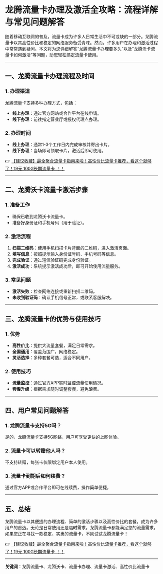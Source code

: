 # 龙腾流量卡办理及激活全攻略：流程详解与常见问题解答

随着移动互联网的普及，流量卡成为许多人日常生活中不可或缺的一部分。龙腾流量卡以其高性价比和稳定的网络服务备受青睐。然而，许多用户在办理和激活过程中常常遇到疑问。本文将为您详细解答“龙腾流量卡办理要多久”以及“龙腾沃卡流量卡如何激活”等问题，助您轻松搞定流量卡使用。

---

## 一、龙腾流量卡办理流程及时间

### 1. 办理渠道
龙腾流量卡支持多种办理方式，包括：
- **线上办理**：通过官方网站或合作平台在线申请。
- **线下办理**：前往指定营业厅或授权代理点办理。

### 2. 办理时间
- **线上办理**：通常1-3个工作日内完成审核并寄出卡片。
- **线下办理**：当场即可领取卡片，激活后即可使用。

👉 [【建议收藏】最全聚合流量卡指南来啦！高性价比流量卡推荐，看这个就够了！19元 100G长期流量卡 ！！](https://bit.ly/Liuliangka)

---

## 二、龙腾沃卡流量卡激活步骤

### 1. 准备工作
- 确保已收到龙腾沃卡流量卡。
- 准备好身份证和手机号码（用于验证）。

### 2. 激活流程
1. **扫描二维码**：使用手机扫描卡片背面的二维码，进入激活页面。
2. **填写信息**：按照提示输入身份证号码、手机号码等信息。
3. **完成验证**：通过短信验证码完成身份验证。
4. **激活成功**：系统提示激活成功后，即可开始使用流量服务。

### 3. 常见问题
- **激活失败**：检查网络连接或重新扫描二维码。
- **未收到验证码**：确认手机信号正常，或联系客服解决。

---

## 三、龙腾流量卡的优势与使用技巧

### 1. 优势
- **高性价比**：提供大流量套餐，满足日常需求。
- **全国通用**：覆盖范围广，网络稳定。
- **灵活选择**：多种套餐可选，适合不同用户。

### 2. 使用技巧
- **流量监控**：通过官方APP实时监控流量使用情况。
- **套餐升级**：根据需求随时调整套餐，避免浪费。

---

## 四、用户常见问题解答

### 1. 龙腾流量卡支持5G吗？
是的，龙腾流量卡支持5G网络，用户可享受更快的上网体验。

### 2. 流量卡可以转赠他人吗？
不支持转赠，每张卡仅限绑定用户本人使用。

### 3. 流量卡到期后如何续费？
通过官方APP或合作平台即可在线续费，操作简单便捷。

---

## 五、总结

龙腾流量卡以其便捷的办理流程、简单的激活步骤以及高性价比的套餐，成为许多用户的首选。无论是日常使用还是临时需求，龙腾流量卡都能满足您的流量需求。如果您正在寻找一款稳定、实惠的流量卡，不妨试试龙腾流量卡！

👉 [【建议收藏】最全聚合流量卡指南来啦！高性价比流量卡推荐，看这个就够了！19元 100G长期流量卡 ！！](https://bit.ly/Liuliangka)

---

**关键词**：龙腾流量卡、龙腾沃卡、流量卡办理、流量卡激活、高性价比流量卡